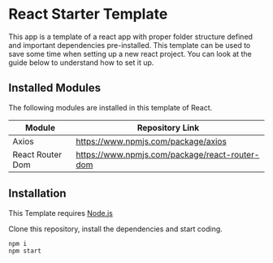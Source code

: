 # React Starter Template

This app is a template of a react app with proper folder structure defined and important dependencies pre-installed. This template can be used to save some time when setting up a new react project. You can look at the guide below to understand how to set it up.

## Installed Modules

The following modules are installed in this template of React.

| Module | Repository Link |
| ------ | ------ |
| Axios | https://www.npmjs.com/package/axios |
| React Router Dom | https://www.npmjs.com/package/react-router-dom |


## Installation

This Template requires [Node.js](https://nodejs.org/) 

Clone this repository, install the dependencies and start coding. 

```sh
npm i
npm start
```